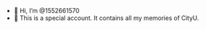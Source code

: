 - 👋 Hi, I’m @1552661570
- 👀 This is a special account. It contains all my memories of CityU.


<!---
1552661570/1552661570 is a ✨ special ✨ repository because its `README.md` (this file) appears on your GitHub profile.
You can click the Preview link to take a look at your changes.
--->
